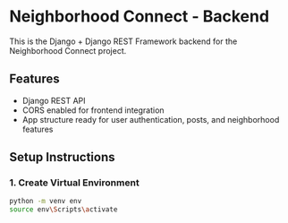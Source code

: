 # Neighborhood Connect - Backend

This is the Django + Django REST Framework backend for the Neighborhood Connect project.

## Features
- Django REST API
- CORS enabled for frontend integration
- App structure ready for user authentication, posts, and neighborhood features

## Setup Instructions

### 1. Create Virtual Environment
```bash
python -m venv env
source env\Scripts\activate 
